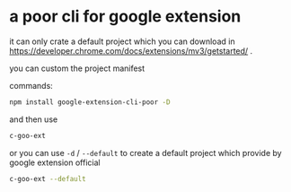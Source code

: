 # a poor cli for google extension
it can only crate a default project which you can download in https://developer.chrome.com/docs/extensions/mv3/getstarted/ .

you can custom the project manifest

commands:
```bash
npm install google-extension-cli-poor -D
```

and then use
```bash
c-goo-ext
```

or you can use `-d` / `--default` to create a default project which provide by google extension official
```bash
c-goo-ext --default
```